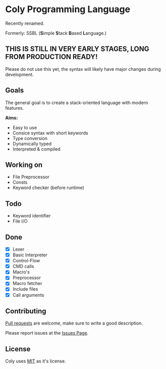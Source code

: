 # Coly Programming Language
Recently renamed.

Formerly: SSBL (**S**imple **S**tack **B**ased **L**anguage.)

## THIS IS STILL IN VERY EARLY STAGES, LONG FROM PRODUCTION READY!
Please do not use this yet, the syntax will likely have major changes during development.

## Goals
The general goal is to create a stack-oriented language with modern features.

**Aims:**

- Easy to use
- Consice syntax with short keywords
- Type conversion
- Dynamically typed
- Interpreted & compiled

## Working on
- File Preprocessor
- Consts
- Keyword checker (before runtime)

## Todo
- Keyword identifier
- File I/O

## Done
- [x] Lexer
- [x] Basic Interpreter
- [x] Control-Flow
- [x] CMD calls
- [x] Macro's
- [x] Preprocessor
- [x] Macro fetcher 
- [x] Include files
- [x] Call arguments

## Contributing
[Pull requests](https://github.com/AaronMarcusDev/ssbl/pulls) are welcome, make sure to write a good description.

Please report issues at the [Issues Page](https://github.com/AaronMarcusDev/ssbl/issues).

## License
Coly uses [MIT](https://choosealicense.com/licenses/mit/) as it's license.

